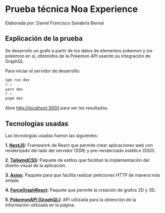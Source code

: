 # Prueba técnica Noa Experience
Elaborada por: Daniel Francisco Sanabria Bernal

## Explicación de la prueba

Se desarrollo un grafo a partir de los datos de elementos pokemon y los pokemon en sí, obtenidos de la Pokemon API usando su integración de GraphQL

Para iniciar el servidor de desarrollo:

```bash
npm run dev
# o
yarn dev
# o
pnpm dev
```

Abre [http://localhost:3000](http://localhost:3000) para ver los resultados.

## Tecnologías usadas

Las tecnologías usadas fueron las siguientes:

**1. [NextJS](https://nextjs.org/):** Framework de React que permite crear aplicaciones web con renderizado del lado del servidor (SSR) y pre-renderizado estático (SSG).

**2. [TailwindCSS](https://tailwindcss.com/):** Paquete de estilos que facilitan la implementación del diseño visual de la aplicación.

**3. [Axios](https://axios-http.com/):** Paquete para que facilita realizar peticiones HTTP de manera más simple.

**4. [ForceGraphReact](https://vasturiano.github.io/react-force-graph/):** Paquete que permite la creación de grafos 2D y 3D.

**5. [PokemonAPI (GraphQL)](https://pokeapi.co/docs/graphql):** API utilizada para la obtención de la información utilizada en la página.
